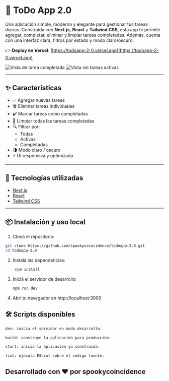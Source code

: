 # 📝 ToDo App 2.0

Una aplicación simple, moderna y elegante para gestionar tus tareas diarias. Construida con **Next.js**, **React** y **Tailwind CSS**, esta app te permite agregar, completar, eliminar y limpiar tareas completadas. Además, cuenta con una interfaz clara, filtros por estado y modo claro/oscuro.

👉 **Deploy en Vercel**: [https://todoapp-2-0.vercel.app](https://todoapp-2-0.vercel.app)

![Vista de tarea completada](./path/to/Captura%20de%20pantalla%202025-05-16%20a%20las%206.17.08%20p.%C2%A0m..png)
![Vista sin tareas activas](./path/to/Captura%20de%20pantalla%202025-05-16%20a%20las%206.17.29%20p.%C2%A0m..png)

---

## ✨ Características

- ✅ Agregar nuevas tareas
- 🗑️ Eliminar tareas individuales
- ✔️ Marcar tareas como completadas
- 🧹 Limpiar todas las tareas completadas
- 🔍 Filtrar por:
  - Todas
  - Activas
  - Completadas
- 🌗 Modo claro / oscuro
- ⚡️ UI responsiva y optimizada

---

## 🚀 Tecnologías utilizadas

- [Next.js](https://nextjs.org/)
- [React](https://reactjs.org/)
- [Tailwind CSS](https://tailwindcss.com/)

---

## 📦 Instalación y uso local

1. Cloná el repositorio:

```bash
git clone https://github.com/spookycoincidence/todoapp-2.0.git
cd todoapp-2.0
```
2. Instalá las dependencias:
   ```bash
    npm install
   ```
3. Iniciá el servidor de desarrollo:
      ```bash
   npm run dev
   ```
4. Abrí tu navegador en http://localhost:3000

## 🛠 Scripts disponibles
```bash
dev: inicia el servidor en modo desarrollo.

build: construye la aplicación para producción.

start: inicia la aplicación ya construida.

lint: ejecuta ESLint sobre el código fuente.
```

## Desarrollado con ❤️ por spookycoincidence


   

   




